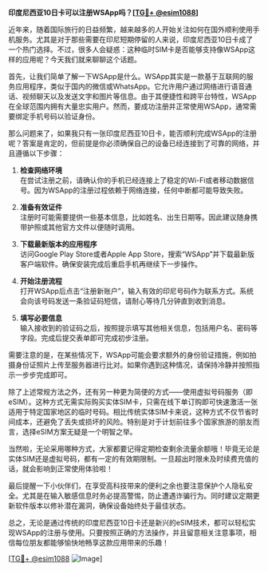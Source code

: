 **印度尼西亚10日卡可以注册WSApp吗？[[TG💪+ @esim1088](https://t.me/s/esim1088)]**

近年来，随着国际旅行的日益频繁，越来越多的人开始关注如何在国外顺利使用手机服务。尤其是对于那些需要在印尼短期停留的人来说，印度尼西亚10日卡成了一个热门选择。不过，很多人会疑惑：这种临时SIM卡是否能够支持像WSApp这样的应用呢？今天我们就来聊聊这个话题。

首先，让我们简单了解一下WSApp是什么。WSApp其实是一款基于互联网的服务应用程序，类似于国内的微信或WhatsApp。它允许用户通过网络进行语音通话、视频聊天以及发送文字和图片等信息。由于其便捷性和跨平台特性，WSApp在全球范围内拥有大量忠实用户。然而，要成功注册并正常使用WSApp，通常需要绑定手机号码以验证身份。

那么问题来了，如果我只有一张印度尼西亚10日卡，能否顺利完成WSApp的注册呢？答案是肯定的，但前提是你必须确保自己的设备已经连接到了可靠的网络，并且遵循以下步骤：

1. **检查网络环境**  
   在尝试注册之前，请确认你的手机已经连接上了稳定的Wi-Fi或者移动数据信号。因为WSApp的注册过程依赖于网络连接，任何中断都可能导致失败。

2. **准备有效证件**  
   注册时可能需要提供一些基本信息，比如姓名、出生日期等。因此建议随身携带护照或其他官方文件以便随时调用。

3. **下载最新版本的应用程序**  
   访问Google Play Store或者Apple App Store，搜索“WSApp”并下载最新版客户端软件。确保安装完成后重启手机再继续下一步操作。

4. **开始注册流程**  
   打开WSApp后点击“注册新账户”，输入有效的印尼号码作为联系方式。系统会向该号码发送一条验证码短信，请耐心等待几分钟直到收到消息。

5. **填写必要信息**  
   输入接收到的验证码之后，按照提示填写其他相关信息，包括用户名、密码等字段。完成后提交表单即可完成初步注册。

需要注意的是，在某些情况下，WSApp可能会要求额外的身份验证措施，例如拍摄身份证照片上传至服务器进行比对。如果你遇到这种情况，请保持冷静并按照指示一步步完成即可。

除了上述常规方法之外，还有另一种更为简便的方式——使用虚拟号码服务（即eSIM）。这种方式无需实际购买实体SIM卡，只需在线下单订购即可快速激活一张适用于特定国家地区的临时号码。相比传统实体SIM卡来说，这种方式不仅节省时间成本，还避免了丢失或损坏的风险。特别是对于计划前往多个国家旅游的朋友而言，选择eSIM方案无疑是一个明智之举。

当然啦，无论采用哪种方式，大家都要记得定期检查剩余流量余额哦！毕竟无论是实体SIM还是虚拟号码，都有一定的有效期限制。一旦超出时限未及时续费充值的话，就会影响到正常使用体验啦！

最后提醒一下小伙伴们，在享受高科技带来的便利之余也要注意保护个人隐私安全。尤其是在输入敏感信息时务必提高警惕，防止遭遇诈骗行为。同时建议定期更新软件版本以修补潜在漏洞，确保设备始终处于最佳状态。

总之，无论是通过传统的印度尼西亚10日卡还是新兴的eSIM技术，都可以轻松实现WSApp的注册与使用。只要按照正确的方法操作，并且留意相关注意事项，相信每位朋友都能够愉快地畅享这款应用带来的乐趣！

[[TG💪+ @esim1088](https://t.me/s/esim1088) ![Image](https://i.postimg.cc/4NQfJmqS/Snipaste-2025-05-13-00-14-12.png)]